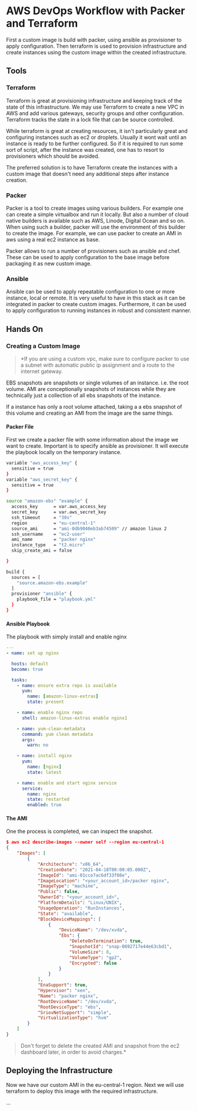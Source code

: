 # AWS DevOps Workflow with Packer and Terraform

First a custom image is build with packer, using ansible as provisioner to apply configuration. Then terraform is used to provision infrastructure and create instances using the custom image within the created infrastructure.

## Tools

### Terraform

Terraform is great at provisioning infrastructure and keeping track of the state of this infrastructure. We may use Terraform to create a new VPC in AWS and add various gateways, security groups and other configuration. Terraform tracks the state in a lock file that can be source controlled.

While terraform is great at creating resources, it isn't particularly great and configuring instances such as ec2 or droplets. Usually it wont wait until an instance is ready to be further configured. So if it is required to run some sort of script, after the instance was created, one has to resort to provisioners which should be avoided.

The preferred solution is to have Terraform create the instances with a custom image that doesn't need any additional steps after instance creation.

### Packer

Packer is a tool to create images using various builders. For example one can create a simple virtualbox and run it locally. But also a number of cloud native builders is available such as AWS, Linode, Digital Ocean and so on. When using such a builder, packer will use the environment of this builder to create the image. For example, we can use packer to create an AMI in aws using a real ec2 instance as base.

Packer allows to run a number of provisioners such as ansible and chef. These can be used to apply configuration to the base image before packaging it as new custom image.

### Ansible

Ansible can be used to apply repeatable configuration to one or more instance, local or remote. It is very useful to have in this stack as it can be integrated in packer to create custom images. Furthermore, it can be used to apply configuration to running instances in robust and consistent manner.

## Hands On

### Creating a Custom Image

> *If you are using a custom vpc, make sure to configure packer to use a subnet with automatic public ip assignment and a route to the internet gateway.  

EBS snapshots are snapshots or single volumes of an instance. i.e. the root volume. AMI are conceptionally snapshots of instances while they are technically just a collection of all ebs snapshots of the instance.

If a instance has only a root volume attached, taking a a ebs snapshot of this volume and creating an AMI from the image are the same things.

#### Packer File

First we create a packer file with some information about the image we want to create. Important is to specify ansible as provisioner. It will execute the playbook locally on the temporary instance.

```bash
variable "aws_access_key" {
  sensitive = true
}
variable "aws_secret_key" {
  sensitive = true
}

source "amazon-ebs" "example" {
  access_key      = var.aws_access_key
  secret_key      = var.aws_secret_key
  ssh_timeout     = "30s"
  region          = "eu-central-1"
  source_ami      = "ami-0db9040eb3ab74509" // amazon linux 2
  ssh_username    = "ec2-user"
  ami_name        = "packer nginx"
  instance_type   = "t2.micro"
  skip_create_ami = false

}

build {
  sources = [
    "source.amazon-ebs.example"
  ]
  provisioner "ansible" {
    playbook_file = "playbook.yml"
  }
}
```

#### Ansible Playbook

The playbook with simply install and enable nginx

```yml
---
- name: set up nginx

  hosts: default
  become: true

  tasks:
    - name: ensure extra repo is available
      yum:
        name: [amazon-linux-extras]
        state: present

    - name: enable nginx repo
      shell: amazon-linux-extras enable nginx1

    - name: yum-clean-metadata
      command: yum clean metadata
      args:
        warn: no

    - name: install nginx
      yum:
        name: [nginx]
        state: latest

    - name: enable and start nginx service
      service:
        name: nginx
        state: restarted
        enabled: true
```

#### The AMI

One the process is completed, we can inspect the snapshot.

```json
$ aws ec2 describe-images --owner self --region eu-central-1
{
    "Images": [
        {
            "Architecture": "x86_64",
            "CreationDate": "2021-04-18T00:00:05.000Z",
            "ImageId": "ami-01cce7ac6df33f08e",
            "ImageLocation": "<your_account_id>/packer nginx",
            "ImageType": "machine",
            "Public": false,
            "OwnerId": "<your_account_id>",
            "PlatformDetails": "Linux/UNIX",
            "UsageOperation": "RunInstances",
            "State": "available",
            "BlockDeviceMappings": [
                {
                    "DeviceName": "/dev/xvda",
                    "Ebs": {
                        "DeleteOnTermination": true,
                        "SnapshotId": "snap-0692717e44e63cbd1",
                        "VolumeSize": 8,
                        "VolumeType": "gp2",
                        "Encrypted": false
                    }
                }
            ],
            "EnaSupport": true,
            "Hypervisor": "xen",
            "Name": "packer nginx",
            "RootDeviceName": "/dev/xvda",
            "RootDeviceType": "ebs",
            "SriovNetSupport": "simple",
            "VirtualizationType": "hvm"
        }
    ]
}
```

> Don't forget to delete the created AMI and snapshot from the ec2 dashboard later, in order to avoid charges.*

## Deploying the Infrastructure

Now we have our custom AMI in the eu-central-1 region. Next we will use terraform to deploy this image with the required infrastructure.

...

